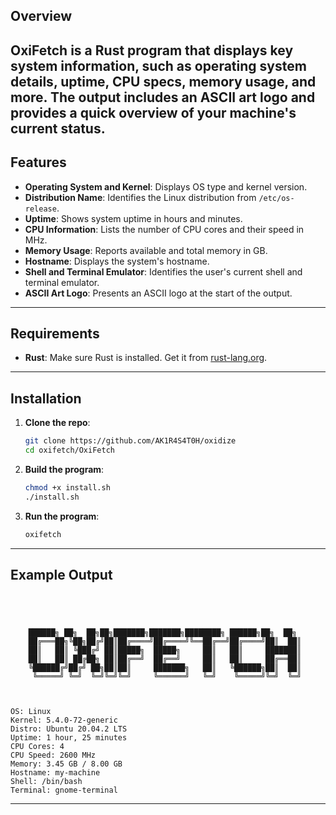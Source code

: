 ## Overview
OxiFetch is a 
Rust program that displays key system information, such as operating system details, uptime, CPU specs, memory usage, and more. The output includes an ASCII art logo and provides a quick overview of your machine's current status.
---
## Features

- **Operating System and Kernel**: Displays OS type and kernel version.
- **Distribution Name**: Identifies the Linux distribution from `/etc/os-release`.
- **Uptime**: Shows system uptime in hours and minutes.
- **CPU Information**: Lists the number of CPU cores and their speed in MHz.
- **Memory Usage**: Reports available and total memory in GB.
- **Hostname**: Displays the system's hostname.
- **Shell and Terminal Emulator**: Identifies the user's current shell and terminal emulator.
- **ASCII Art Logo**: Presents an ASCII logo at the start of the output.
---
## Requirements

- **Rust**: Make sure Rust is installed. Get it from [rust-lang.org](https://www.rust-lang.org/).
---
## Installation

1. **Clone the repo**:

    ```bash
    git clone https://github.com/AK1R4S4T0H/oxidize
    cd oxifetch/OxiFetch
    ```

2. **Build the program**:

    ```bash
    chmod +x install.sh
    ./install.sh
    ```

3. **Run the program**:

    ```bash
    oxifetch
    ```
---
## Example Output


```plaintext




    ██████╗ ██╗  ██╗██╗███████╗███████╗████████╗ ██████╗██╗  ██╗
    ██╔═══██╗╚██╗██╔╝██║██╔════╝██╔════╝╚══██╔══╝██╔════╝██║  ██║
    ██║   ██║ ╚███╔╝ ██║█████╗  █████╗     ██║   ██║     ███████║
    ██║   ██║ ██╔██╗ ██║██╔══╝  ██╔══╝     ██║   ██║     ██╔══██║
    ╚██████╔╝██╔╝ ██╗██║██║     ███████╗   ██║   ╚██████╗██║  ██║
     ╚═════╝ ╚═╝  ╚═╝╚═╝╚═╝     ╚══════╝   ╚═╝    ╚═════╝╚═╝  ╚═╝
                                                                 
                                      
    
OS: Linux
Kernel: 5.4.0-72-generic
Distro: Ubuntu 20.04.2 LTS
Uptime: 1 hour, 25 minutes
CPU Cores: 4
CPU Speed: 2600 MHz
Memory: 3.45 GB / 8.00 GB
Hostname: my-machine
Shell: /bin/bash
Terminal: gnome-terminal
```
---
